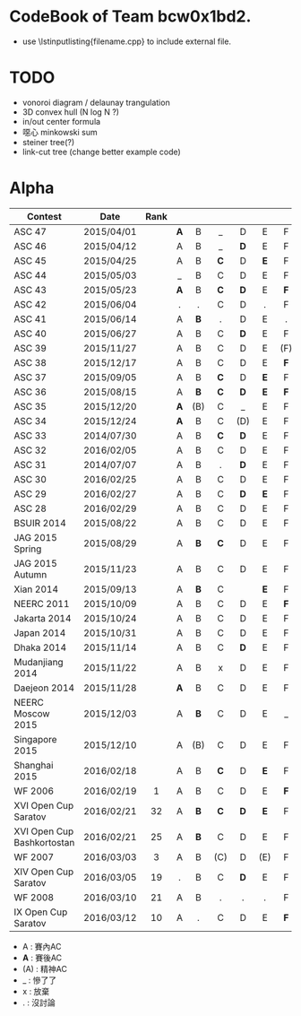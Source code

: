 # CodeBook of Team bcw0x1bd2.

- use \lstinputlisting{filename.cpp} to include external file.
  
# TODO  
  
- vonoroi diagram / delaunay trangulation  
- 3D convex hull (N log N ?) 
- in/out center formula  
- 噁心 minkowski sum  
- steiner tree(?)  
- link-cut tree (change better example code)

# Alpha

| Contest       | Date          | Rank |   |   |   |   |   |   |   |   |   |   |   |   |   |
| ------------- |:-------------:|:----:|:-:|:-:|:-:|:-:|:-:|:-:|:-:|:-:|:-:|:-:|:-:|:-:|:-:|
| ASC 47        | 2015/04/01    | | **A** | B | _ | D | E | F | G | _ | _ | J |   |
| ASC 46        | 2015/04/12    | | A | B | _ | **D** | E | F | G | _ | **I** | J |
| ASC 45        | 2015/04/25    | | A | B | **C** | D | **E** | F | G | **H** | x | x | K |
| ASC 44        | 2015/05/03    | | _ | B | C | D | E | F | **G** | H | I | x |
| ASC 43        | 2015/05/23    | | **A** | B | **C** | **D** | E | **F**| G | H | I | J | K | L |
| ASC 42        | 2015/06/04    | | . | . | C | D | . | F | G | . | **I** | J |
| ASC 41        | 2015/06/14    | | A | **B** | . | D | E | . | G | H | I | J |
| ASC 40        | 2015/06/27    | | A | B | C | **D** | E | F | G | H | I | . |
| ASC 39        | 2015/11/27    | | A | B | C | D | E | (F) | G | H | I | J |
| ASC 38        | 2015/12/17    | | A | B | C | D | E | **F** | **G** | H | **I** | J |
| ASC 37        | 2015/09/05    | | A | B | **C** | D | **E** | F | G | H | **I** |
| ASC 36        | 2015/08/15    | | A | **B** | **C** | **D** | **E** | **F** | G | H | **I** | J |
| ASC 35        | 2015/12/20    | | **A** | (B) | C | _ | E | F | G | H | **I** | J |
| ASC 34        | 2015/12/24    | | **A** | B | C | (D) | E | F | **G** | H | I | J |
| ASC 33        | 2014/07/30    | | A | B | **C** | **D** | E | F | . | H | . | J |
| ASC 32        | 2016/02/05    | | A | B | C | D | E | F | G | H | I | J | K |
| ASC 31        | 2014/07/07    | | A | B | . | **D** | E | F | G | . | I | . | K |
| ASC 30        | 2016/02/25    | | A | B | C | D | E | F | G | H | I | J |
| ASC 29        | 2016/02/27    | | A | B | C | **D** | **E** | F | **G** | H | I | **J** |
| ASC 28        | 2016/02/29    | | A | B | C | D | E | F | G | H | I | J |
| BSUIR 2014    | 2015/08/22    | | A | B | C | D | E | F | G | H | I | J | K |
| JAG 2015 Spring | 2015/08/29  | | A | **B** | **C** | D | E | F | G | **H** | **I** | **J** | K | L |
| JAG 2015 Autumn | 2015/11/23  | | A | B | C | D | E | F | G | H | . | J | K |
| Xian 2014       | 2015/09/13  | | A | **B**  | C |   | **E**  | F | **G**  | H | I | **J**  | K |
| NEERC 2011      | 2015/10/09  | | A | B | C | D | E | **F**  | G | .  | I | **J**  | K | **L** |
| Jakarta 2014    | 2015/10/24  | | A | B | C | D | E | F | G | H | I | J | K |
| Japan 2014      | 2015/10/31  | | A | B | C | D | E | F | G | H | I | J | **K**|
| Dhaka 2014      | 2015/11/14  | | A | B | C | **D** | E | F | G | H | I | J |
| Mudanjiang 2014 | 2015/11/22  | | A | B | x | D | E | F | **G** | H | I | . | **K** |
| Daejeon 2014    | 2015/11/28  | | **A** | B | C | D | E | F | G | H | I | J | K | **L** |
| NEERC Moscow 2015 | 2015/12/03| | A | **B** | C | D | E | _ | G | H | I | J | K | L |
| Singapore 2015  | 2015/12/10  | | A | (B) | C | D | E | F | G | H | I | J | **K** |
| Shanghai 2015   | 2016/02/18  | | A | B | **C** | D | **E** | F | G | _ | **I** | **J** | K | L |
| WF 2006         | 2016/02/19  | 1 | A | B | C | D | E | **F** | G | (H) | I | J |
| XVI Open Cup Saratov | 2016/02/21 | 32 | A | **B** | **C** | **D** | **E** | F | G | H | I | J | **K** |
| XVI Open Cup Bashkortostan | 2016/02/21 | 25 | A | **B** | C | D | E | F | **G** | H | I | J | **K** | L | **M** |
| WF 2007         | 2016/03/03  | 3 | A | B | (C) | D | (E) | F | G | (H) | I | **J** |
| XIV Open Cup Saratov | 2016/03/05 | 19 | . | B | C | **D** | E | F | . | _ | _ | J | K |
| WF 2008         | 2016/03/10  | 21 | A | B | . | . | . | F | **G** | . | I | J | K |
| IX Open Cup Saratov | 2016/03/12 | 10 | A | . | C | D | E | **F** | . | x | I | J |

- A : 賽內AC  
- **A** : 賽後AC  
- (A) : 精神AC  
- _ : 慘了了  
- x : 放棄
- . : 沒討論 
